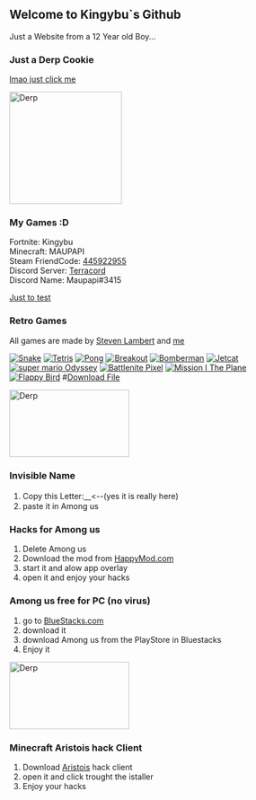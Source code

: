 ## Welcome to Kingybu`s Github                                                                         

Just a Website from a 12 Year old Boy...

### Just a Derp Cookie

[lmao just click me](https://www.youtube.com/watch?v=NfSGm9DDQ3o)

<img src="https://lh3.googleusercontent.com/0Uowdfw88nMFMzk87J7CuKGAqGBs-Uts-6Ur8M1wu99mYOb6DlJ9sDrHeEWOyx0v9utUtLxnZTKeOZb74E72pA=s400" alt="Derp" width="200" height="200">





### My Games :D

Fortnite: Kingybu     
Minecraft: MAUPAPI                                                            
Steam FriendCode: [445922955](https://s.team/p/cpng-fvmq/WFJDBPKB)                                   
Discord Server: [Terracord](https://discord.gg/BqYH9pA)            
Discord Name: Maupapi#3415


[Just to test](video.html)     


### Retro Games
All games are made by [Steven Lambert](https://gist.github.com/straker) and [me](https://github.com/Kingybu)

[![Snake](snake.png "Snake")](snake.html)
[![Tetris](tetris.png "Tetris")](tetris.html)
[![Pong](pong.png "Pong")](pong.html)
[![Breakout](Breakout.png "Breakout")](breakout.html)
[![Bomberman](bomberman.png "Bomberman")](bomberman.html)
[![Jetcat](Jetcat.png "Jetcat")](jetcat.html)
[![super mario Odyssey](mario.png "super mario Odyssey")](Marion.html)
[![Battlenite Pixel](battlenite.png "Battlenite Pixel")](battlenite.html)
[![Mission I The Plane](plane.jpg "Mission I The Plane")](plane.html)
[![Flappy Bird](Bird.png "Flappy bird")](bird.html)
#<a href="patrick.png" download>Download File</a>



<img src="https://www.photoeffekte.com/images/202010/04/mediana_135007987861536787.jpg?time=1601827234" alt="Derp" width="213" height="120">

### Invisible Name
1. Copy this Letter:[ㅤ](https://www.compart.com/en/unicode/U+3164)<--(yes it is really here)
2. paste it in Among us

### Hacks for Among us
1. Delete Among us
2. Download the mod from [HappyMod.com](https://www.happymod.com/among-us-mod/com.innersloth.spacemafia/downloading.html)
3. start it and alow app overlay
4. open it and enjoy your hacks

### Among us free for PC (no virus)
1. go to [BlueStacks.com](https://www.bluestacks.com/)
2. download it
3. download Among us from the PlayStore in Bluestacks
4. Enjoy it

<img src="https://logosmarken.com/wp-content/uploads/2020/04/Minecraft-Logo.png" alt="Derp" width="213" height="120">

### Minecraft Aristois hack Client
1. Download <a href="Aristois-Free.jar" download>Aristois</a> hack client
2. open it and click trought the istaller
3. Enjoy your hacks



